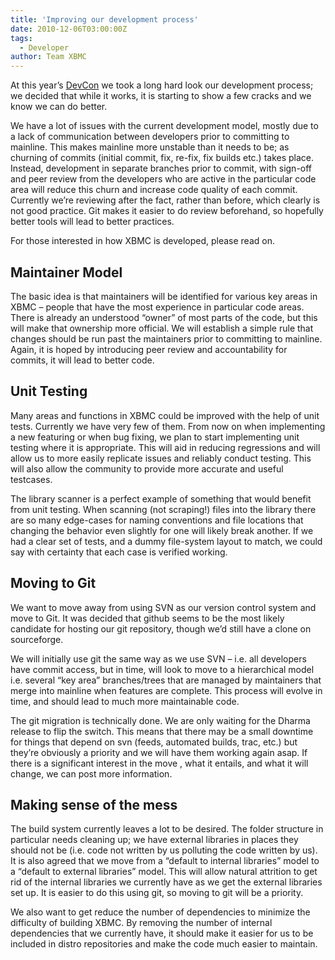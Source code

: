```yaml
---
title: 'Improving our development process'
date: 2010-12-06T03:00:00Z
tags:
  - Developer
author: Team XBMC
---
```

At this year’s [DevCon](/article/xbmc-devcon-2010-summary) we took a long hard look our development process; we decided that while it works, it is starting to show a few cracks and we know we can do better.

 We have a lot of issues with the current development model, mostly due to a lack of communication between developers prior to committing to mainline. This makes mainline more unstable than it needs to be; as churning of commits (initial commit, fix, re-fix, fix builds etc.) takes place. Instead, development in separate branches prior to commit, with sign-off and peer review from the developers who are active in the particular code area will reduce this churn and increase code quality of each commit. Currently we’re reviewing after the fact, rather than before, which clearly is not good practice. Git makes it easier to do review beforehand, so hopefully better tools will lead to better practices.

 For those interested in how XBMC is developed, please read on.

  Maintainer Model
----------------

 The basic idea is that maintainers will be identified for various key areas in XBMC – people that have the most experience in particular code areas. There is already an understood “owner” of most parts of the code, but this will make that ownership more official. We will establish a simple rule that changes should be run past the maintainers prior to committing to mainline. Again, it is hoped by introducing peer review and accountability for commits, it will lead to better code.

 Unit Testing
------------

 Many areas and functions in XBMC could be improved with the help of unit tests. Currently we have very few of them. From now on when implementing a new featuring or when bug fixing, we plan to start implementing unit testing where it is appropriate. This will aid in reducing regressions and will allow us to more easily replicate issues and reliably conduct testing. This will also allow the community to provide more accurate and useful testcases.

 The library scanner is a perfect example of something that would benefit from unit testing. When scanning (not scraping!) files into the library there are so many edge-cases for naming conventions and file locations that changing the behavior even slightly for one will likely break another. If we had a clear set of tests, and a dummy file-system layout to match, we could say with certainty that each case is verified working.

 Moving to Git
-------------

 We want to move away from using SVN as our version control system and move to Git. It was decided that github seems to be the most likely candidate for hosting our git repository, though we’d still have a clone on sourceforge.

 We will initially use git the same way as we use SVN – i.e. all developers have commit access, but in time, will look to move to a hierarchical model i.e. several “key area” branches/trees that are managed by maintainers that merge into mainline when features are complete. This process will evolve in time, and should lead to much more maintainable code.

 The git migration is technically done. We are only waiting for the Dharma release to flip the switch. This means that there may be a small downtime for things that depend on svn (feeds, automated builds, trac, etc.) but they’re obviously a priority and we will have them working again asap. If there is a significant interest in the move , what it entails, and what it will change, we can post more information.

 Making sense of the mess
------------------------

 The build system currently leaves a lot to be desired. The folder structure in particular needs cleaning up; we have external libraries in places they should not be (i.e. code not written by us polluting the code written by us). It is also agreed that we move from a “default to internal libraries” model to a “default to external libraries” model. This will allow natural attrition to get rid of the internal libraries we currently have as we get the external libraries set up. It is easier to do this using git, so moving to git will be a priority.

 We also want to get reduce the number of dependencies to minimize the difficulty of building XBMC. By removing the number of internal dependencies that we currently have, it should make it easier for us to be included in distro repositories and make the code much easier to maintain.

 